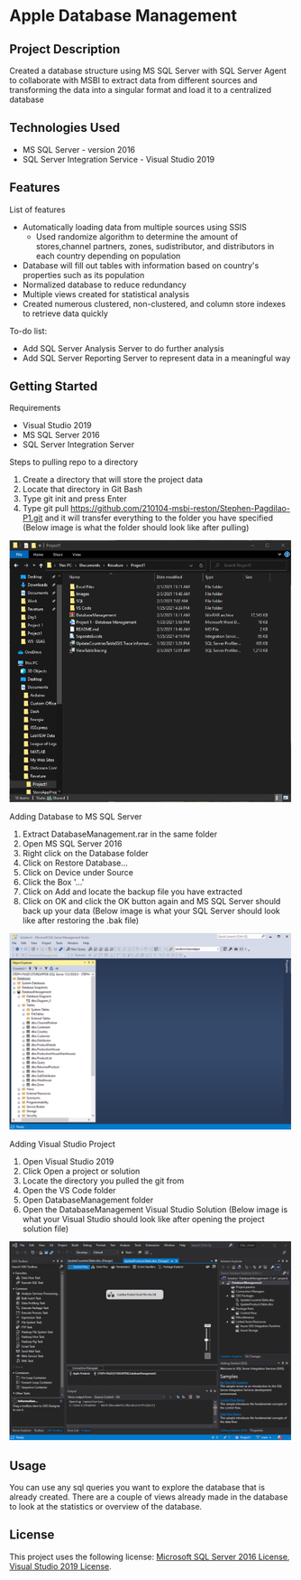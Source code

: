 # Apple Database Management

## Project Description

Created a database structure using MS SQL Server with SQL Server Agent to collaborate with MSBI to extract data from different sources and transforming the data into a singular format and load it to a centralized database

## Technologies Used

* MS SQL Server - version 2016
* SQL Server Integration Service - Visual Studio 2019

## Features

List of features
* Automatically loading data from multiple sources using SSIS
   * Used randomize algorithm to determine the amount of stores,channel partners, zones, sudistributor, and distributors in each country depending on population
* Database will fill out tables with information based on country's properties such as its population
* Normalized database to reduce redundancy
* Multiple views created for statistical analysis
* Created numerous clustered, non-clustered, and column store indexes to retrieve data quickly

To-do list:
* Add SQL Server Analysis Server to do further analysis
* Add SQL Server Reporting Server to represent data in a meaningful way

## Getting Started
Requirements
* Visual Studio 2019
* MS SQL Server 2016
* SQL Server Integration Server

Steps to pulling repo to a directory
1. Create a directory that will store the project data
2. Locate that directory in Git Bash
3. Type git init and press Enter
4. Type git pull https://github.com/210104-msbi-reston/Stephen-Pagdilao-P1.git and it will transfer everything to the folder you have specified (Below image is what the folder should look like after pulling)
<img src="Images/Project%20file%20image.png" width="500">

Adding Database to MS SQL Server
1. Extract DatabaseManagement.rar in the same folder
2. Open MS SQL Server 2016
3. Right click on the Database folder
4. Click on Restore Database...
5. Click on Device under Source
6. Click the Box '...'
7. Click on Add and locate the backup file you have extracted
8. Click on OK and click the OK button again and MS SQL Server should back up your data (Below image is what your SQL Server should look like after restoring the .bak file)
<img src ="Images/SQL%20Server%20Image.png" width="500" >

Adding Visual Studio Project
1. Open Visual Studio 2019
2. Click Open a project or solution
3. Locate the directory you pulled the git from
4. Open the VS Code folder
5. Open DatabaseManagement folder
6. Open the DatabaseManagement Visual Studio Solution (Below image is what your Visual Studio should look like after opening the project solution file)
<img src ="Images/Visual%20Studio%20Image.png" width="500" >

## Usage

You can use any sql queries you want to explore the database that is already created. There are a couple of views already made in the database to look at the statistics or overview of the database. 

## License

This project uses the following license: [Microsoft SQL Server 2016 License](https://www.microsoft.com/en-us/sql-server/sql-server-2016), [Visual Studio 2019 License](https://visualstudio.microsoft.com/vs/).

